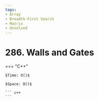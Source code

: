 ```yaml
---
tags:
- Array
- Breadth-First Search
- Matrix
- Unsolved
---
```



# 286. Walls and Gates

=== "C++"

    $Time: O()$

    $Space: O()$

    ``` c++
    ```